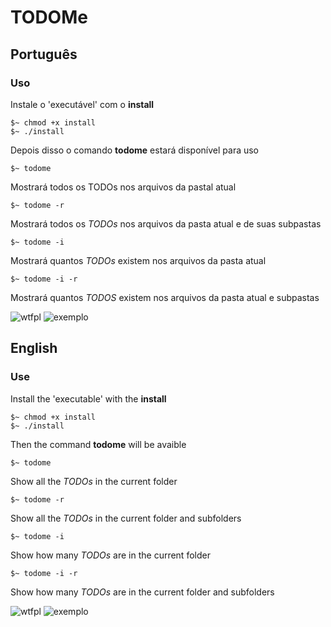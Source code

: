 # TODOMe

## Português

### Uso
Instale o 'executável' com o **install**
```
$~ chmod +x install
$~ ./install
```

Depois disso o comando **todome** estará disponível para uso

```
$~ todome
```
Mostrará todos os TODOs nos arquivos da pastal atual

```
$~ todome -r
```

Mostrará todos os *TODOs* nos arquivos da pasta atual e de suas subpastas

```
$~ todome -i
```
Mostrará quantos *TODOs* existem nos arquivos da pasta atual

```
$~ todome -i -r
```
Mostrará quantos *TODOS* existem nos arquivos da pasta atual e subpastas


![wtfpl](http://www.wtfpl.net/wp-content/uploads/2012/12/wtfpl-badge-1.png)
![exemplo](http://imgur.com/a/j00a7)



## English

### Use
Install the 'executable' with the **install**
```
$~ chmod +x install
$~ ./install
```

Then the command **todome** will be avaible

```
$~ todome
```
Show all the *TODOs* in the current folder

```
$~ todome -r
```

Show all the *TODOs* in the current folder and subfolders

```
$~ todome -i
```
Show how many *TODOs* are in the current folder
```
$~ todome -i -r
```
Show how many *TODOs* are in the current folder and subfolders


![wtfpl](http://www.wtfpl.net/wp-content/uploads/2012/12/wtfpl-badge-1.png)
![exemplo](http://imgur.com/a/j00a7)


